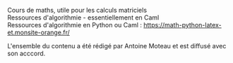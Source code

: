 Cours de maths, utile pour les calculs matriciels  
Ressources d'algorithmie - essentiellement en Caml  
Ressources d'algorithmie en Python ou Caml : https://math-python-latex-et.monsite-orange.fr/

L'ensemble du contenu a été rédigé par Antoine Moteau et est diffusé avec son acccord.
